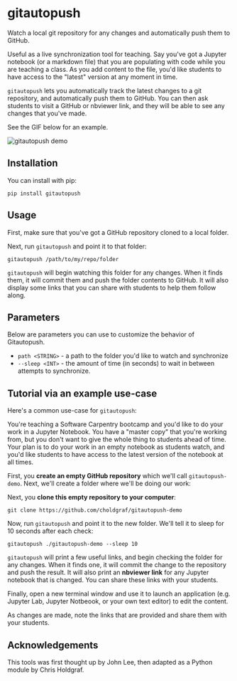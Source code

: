 # gitautopush

Watch a local git repository for any changes and automatically push them to GitHub.

Useful as a live synchronization tool for teaching.
Say you've got a Jupyter notebook (or a markdown file) that you are populating with code while
you are teaching a class. As you add content to the file, you'd like students
to have access to the "latest" version at any moment in time.

`gitautopush` lets you automatically track the latest changes to a git repository,
and automatically push them to GitHub. You
can then ask students to visit a GitHub or nbviewer link, and they
will be able to see any changes that you've made.

See the GIF below for an example.

![gitautopush demo](doc/images/demo.gif)

## Installation

You can install with pip:

`pip install gitautopush`

## Usage

First, make sure that you've got a GitHub repository cloned to a local folder.

Next, run `gitautopush` and point it to that folder:

```
gitautopush /path/to/my/repo/folder
```

`gitautopush` will begin watching this folder for any changes. When it
finds them, it will commit them and push the folder contents to GitHub.
It will also display some links that you can share with students to help
them follow along.

## Parameters

Below are parameters you can use to customize the behavior of Gitautopush.

* `path <STRING>` - a path to the folder you'd like to watch and synchronize
* `--sleep <INT>` - the amount of time (in seconds) to wait in between
  attempts to synchronize.


## Tutorial via an example use-case

Here's a common use-case for `gitautopush`:

You're teaching a Software Carpentry bootcamp and you'd like to do your work
in a Jupyter Notebook. You have a "master copy" that you're working from, but you
don't want to give the whole thing to students ahead of time. Your plan is to
do your work in an empty notebook as students watch, and you'd like students
to have access to the latest version of the notebook at all times.

First, you **create an empty GitHub repository** which we'll call `gitautopush-demo`.
Next, we'll create a folder where we'll be doing our work:

Next, you **clone this empty repository to your computer**:

```
git clone https://github.com/choldgraf/gitautopush-demo
```

Now, run `gitautopush` and point it to the new folder. We'll
tell it to sleep for 10 seconds after each check:

```
gitautopush ./gitautopush-demo --sleep 10
```

`gitautopush` will print a few useful links, and begin checking the
folder for any changes. When it finds one, it will commit the change to
the repository and push the result. It will also print an **nbviewer link**
for any Jupyter notebook that is changed. You can share these links with
your students.

Finally, open a new terminal window and use it to launch an application
(e.g. Jupyter Lab, Jupyter Notbeook, or your own text editor) to edit
the content.

As changes are made, note the links that are provided and share them
with your students.

## Acknowledgements

This tools was first thought up by John Lee, then adapted as a Python module
by Chris Holdgraf.
